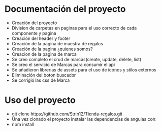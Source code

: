 # Documentación del proyecto
- Creación del proyecto
- Division de carpetas en paginas para el uso correcto de cada componente y pagina
- Creación del header y footer
- Creación de la pagina de muestra de regalos
- Creación de la pagina ¿quienes somos?
- Creacion de la pagina de marca
- Se creo completo el crud de marcas(create, update, delete, list)
- Se creo el servicio de Marcas para consumir el api
- Se añadieron librerias de assets para el uso de iconos y stilos externos
- Eliminación del boton buscador
- Se corrigió las css de Marca
# Uso del proyecto
- git clone https://github.com/Strin12/Tienda-regalos.git
- Una vez clonado el proyecto instalar las dependencias de angulas con:
- npm install
